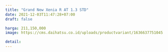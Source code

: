 ```yaml
---
title: "Grand New Xenia R AT 1.3 STD"
date: 2021-12-03T11:47:28+07:00
draft: false

harga: 211,150,000
image: https://cms.daihatsu.co.id/uploads/productvariant/1636637751045.png

detail: 
---
```


